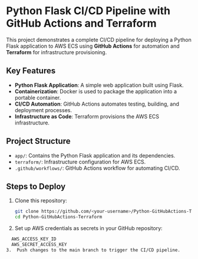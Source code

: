 # Python Flask CI/CD Pipeline with GitHub Actions and Terraform

This project demonstrates a complete CI/CD pipeline for deploying a Python Flask application to AWS ECS using **GitHub Actions** for automation and **Terraform** for infrastructure provisioning.

## Key Features
- **Python Flask Application**:
  A simple web application built using Flask.
- **Containerization**:
  Docker is used to package the application into a portable container.
- **CI/CD Automation**:
  GitHub Actions automates testing, building, and deployment processes.
- **Infrastructure as Code**:
  Terraform provisions the AWS ECS infrastructure.

## Project Structure
- `app/`: Contains the Python Flask application and its dependencies.
- `terraform/`: Infrastructure configuration for AWS ECS.
- `.github/workflows/`: GitHub Actions workflow for automating CI/CD.

## Steps to Deploy
1. Clone this repository:
   ```bash
   git clone https://github.com/<your-username>/Python-GitHubActions-Terraform.git
   cd Python-GitHubActions-Terraform
2.	Set up AWS credentials as secrets in your GitHub repository:
   ```bash
	 AWS_ACCESS_KEY_ID
	 AWS_SECRET_ACCESS_KEY
3.	Push changes to the main branch to trigger the CI/CD pipeline.